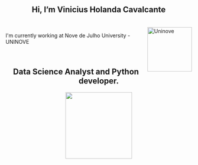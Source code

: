 
<h2 align="center">  Hi, I’m Vinicius Holanda Cavalcante </h2>

<br>
  <img align="right" width="120px" alt="Uninove" src="https://www.uninove.br/logo-uninove.svg"/>
  <p> I'm currently working at Nove de Julho University - UNINOVE </p>
</br>

<h2 align="center"> Data Science Analyst and Python developer.</h2>

<div align="center">
  <a href="https://github.com/viniciusholanda001">
  <img height="180em" src="https://github-readme-stats.vercel.app/api?username=viniciusHolanda001&show_icons=true&theme=dark&count_private=true"/>
</div>

